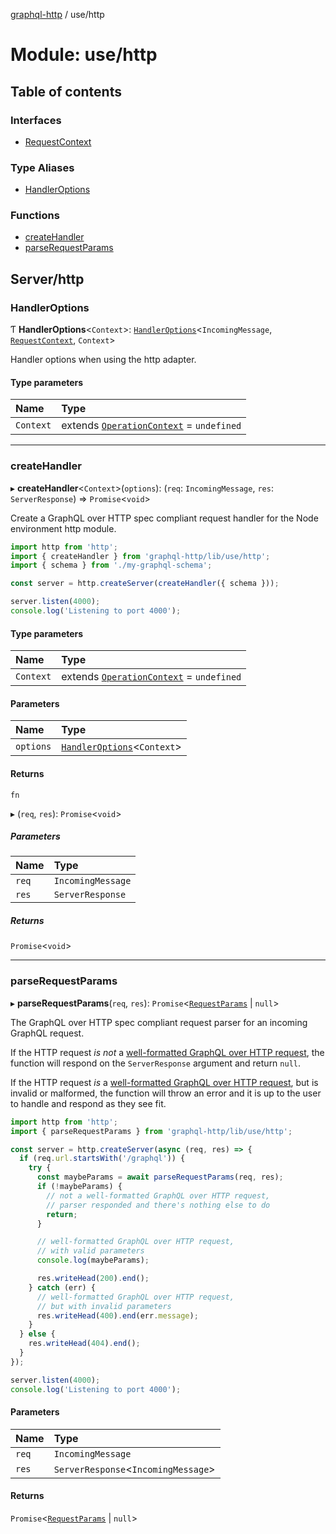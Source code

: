 [graphql-http](../README.md) / use/http

# Module: use/http

## Table of contents

### Interfaces

- [RequestContext](../interfaces/use_http.RequestContext.md)

### Type Aliases

- [HandlerOptions](use_http.md#handleroptions)

### Functions

- [createHandler](use_http.md#createhandler)
- [parseRequestParams](use_http.md#parserequestparams)

## Server/http

### HandlerOptions

Ƭ **HandlerOptions**<`Context`\>: [`HandlerOptions`](../interfaces/handler.HandlerOptions.md)<`IncomingMessage`, [`RequestContext`](../interfaces/use_http.RequestContext.md), `Context`\>

Handler options when using the http adapter.

#### Type parameters

| Name | Type |
| :------ | :------ |
| `Context` | extends [`OperationContext`](handler.md#operationcontext) = `undefined` |

___

### createHandler

▸ **createHandler**<`Context`\>(`options`): (`req`: `IncomingMessage`, `res`: `ServerResponse`) => `Promise`<`void`\>

Create a GraphQL over HTTP spec compliant request handler for
the Node environment http module.

```js
import http from 'http';
import { createHandler } from 'graphql-http/lib/use/http';
import { schema } from './my-graphql-schema';

const server = http.createServer(createHandler({ schema }));

server.listen(4000);
console.log('Listening to port 4000');
```

#### Type parameters

| Name | Type |
| :------ | :------ |
| `Context` | extends [`OperationContext`](handler.md#operationcontext) = `undefined` |

#### Parameters

| Name | Type |
| :------ | :------ |
| `options` | [`HandlerOptions`](use_http.md#handleroptions)<`Context`\> |

#### Returns

`fn`

▸ (`req`, `res`): `Promise`<`void`\>

##### Parameters

| Name | Type |
| :------ | :------ |
| `req` | `IncomingMessage` |
| `res` | `ServerResponse` |

##### Returns

`Promise`<`void`\>

___

### parseRequestParams

▸ **parseRequestParams**(`req`, `res`): `Promise`<[`RequestParams`](../interfaces/common.RequestParams.md) \| ``null``\>

The GraphQL over HTTP spec compliant request parser for an incoming GraphQL request.

If the HTTP request _is not_ a [well-formatted GraphQL over HTTP request](https://graphql.github.io/graphql-over-http/draft/#sec-Request), the function will respond
on the `ServerResponse` argument and return `null`.

If the HTTP request _is_ a [well-formatted GraphQL over HTTP request](https://graphql.github.io/graphql-over-http/draft/#sec-Request), but is invalid or malformed,
the function will throw an error and it is up to the user to handle and respond as they see fit.

```js
import http from 'http';
import { parseRequestParams } from 'graphql-http/lib/use/http';

const server = http.createServer(async (req, res) => {
  if (req.url.startsWith('/graphql')) {
    try {
      const maybeParams = await parseRequestParams(req, res);
      if (!maybeParams) {
        // not a well-formatted GraphQL over HTTP request,
        // parser responded and there's nothing else to do
        return;
      }

      // well-formatted GraphQL over HTTP request,
      // with valid parameters
      console.log(maybeParams);

      res.writeHead(200).end();
    } catch (err) {
      // well-formatted GraphQL over HTTP request,
      // but with invalid parameters
      res.writeHead(400).end(err.message);
    }
  } else {
    res.writeHead(404).end();
  }
});

server.listen(4000);
console.log('Listening to port 4000');
```

#### Parameters

| Name | Type |
| :------ | :------ |
| `req` | `IncomingMessage` |
| `res` | `ServerResponse`<`IncomingMessage`\> |

#### Returns

`Promise`<[`RequestParams`](../interfaces/common.RequestParams.md) \| ``null``\>
